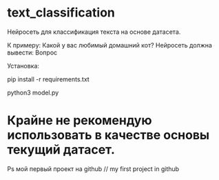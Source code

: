 # text_classification
Нейросеть для классификация текста на основе датасета.


К примеру: Какой у вас любимый домашний кот? Нейросеть должна вывести: Вопрос 

Установка:

pip install -r requirements.txt

python3 model.py


# Крайне не рекомендую использовать в качестве основы текущий датасет.

Ps мой первый проект на github // my first project in github
